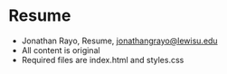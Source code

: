 # Resume
- Jonathan Rayo, Resume, jonathangrayo@lewisu.edu
- All content is original
- Required files are index.html and styles.css